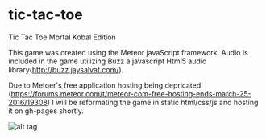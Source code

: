 # tic-tac-toe
Tic Tac Toe Mortal Kobal Edition

This game was created using the Meteor javaScript framework.
Audio is included in the game utilizing Buzz a javascript Html5 audio library(http://buzz.jaysalvat.com/).

Due to Metoer's free application hosting being depricated (https://forums.meteor.com/t/meteor-com-free-hosting-ends-march-25-2016/19308) I will be reformating the game in static html/css/js and hosting it on gh-pages shortly.


![alt tag](https://github.com/falont23/tic-tac-toe/blob/master/Image.png)

